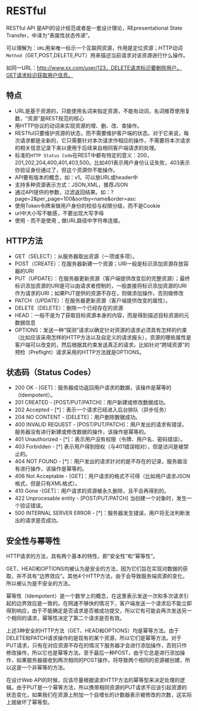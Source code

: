 # RESTful

RESTful API 是API的设计规范或者是一套设计理论，REpresentational State Transfer，中译为“表属性状态传递”。

可以理解为：`URL`用来唯一标示一个互联网资源，作用是定位资源；HTTP动词`Method`（GET,POST,DELETE,PUT）用来描述当前请求对该资源进行什么操作。

如同一URL：http://www.xx.com/user/123，DELETE请求标识要删除用户，GET请求标识获取用户信息。

## 特点
- URL是基于资源的，只能使用名词来指定资源，不能有动词，名词推荐使用复数，“资源”是REST规范的核心
- 用HTTP协议的动词来实现资源的增、删、改、查操作。
- RESTful只要维护资源的状态，而不需要维护客户端的状态。对于它来说，每次请求都是全新的，它只需要针对本次请求作相应的操作，不需要将本次请求的相关信息记录下来以便用于后续来自相同客户端请求的处理。
- 标准的`HTTP Status Code`在REST中都有特定的意义：200，201,202,204,400,401,403,500。比如401表示用户身份认证失败，403表示你验证身份通过了，但这个资源你不能操作。
- API要有版本的概念，如：v1。可以放URL或header中
- 支持多种资源表示方式：JSON,XML，推荐JSON
- 通过API提供的参数，过滤返回结果。如：?page=2&per_page=100&sortby=name&order=asc
- 使用Token令牌来做用户身份的校验与权限分级，而不是Cookie
- url中大小写不敏感，不要出现大写字母
- 使用 - 而不是使用 _ 做URL路径中字符串连接。

## HTTP方法
- GET（SELECT）：从服务器取出资源（一项或多项）。
- POST（CREATE）：在服务器新建一个资源；URI一般是标识添加资源存放容器的URI
- PUT（UPDATE）：在服务器更新资源（客户端提供改变后的完整资源）；最终标识添加资源的URI是可以由请求者控制的，一般直接将标识添加资源的URI作为请求的URI；如果PUT提供的资源不存在，则做添加操作，否则做修改
- PATCH（UPDATE）：在服务器更新资源（客户端提供改变的属性）。
- DELETE（DELETE）：删除一个已经存在的资源
- HEAD：一般不是为了获取目标资源本身的内容，而是得到描述目标资源的元数据信息
- OPTIONS：发送一种“探测”请求以确定针对资源的请求必须具有怎样的约束（比如应该采用怎样的HTTP方法以及自定义的请求报头），资源的哪些属性是客户端可以改变的，然后根据其约束发送真正的请求。比如针对“跨域资源”的预检（Preflight）请求采用的HTTP方法就是OPTIONS。

## 状态码（Status Codes）
- 200 OK - [GET]：服务器成功返回用户请求的数据，该操作是幂等的（Idempotent）。
- 201 CREATED - [POST/PUT/PATCH]：用户新建或修改数据成功。
- 202 Accepted - [*]：表示一个请求已经进入后台排队（异步任务）
- 204 NO CONTENT - [DELETE]：用户删除数据成功。
- 400 INVALID REQUEST - [POST/PUT/PATCH]：用户发出的请求有错误，服务器没有进行新建或修改数据的操作，该操作是幂等的。
- 401 Unauthorized - [*]：表示用户没有权限（令牌、用户名、密码错误）。
- 403 Forbidden - [*] 表示用户得到授权（与401错误相对），但是访问是被禁止的。
- 404 NOT FOUND - [*]：用户发出的请求针对的是不存在的记录，服务器没有进行操作，该操作是幂等的。
- 406 Not Acceptable - [GET]：用户请求的格式不可得（比如用户请求JSON格式，但是只有XML格式）。
- 410 Gone -[GET]：用户请求的资源被永久删除，且不会再得到的。
- 422 Unprocesable entity - [POST/PUT/PATCH] 当创建一个对象时，发生一个验证错误。
- 500 INTERNAL SERVER ERROR - [*]：服务器发生错误，用户将无法判断发出的请求是否成功。

## 安全性与幂等性
HTTP请求的方法，具有两个基本的特性，即“安全性”和“幂等性”。

GET、HEAD和OPTIONS均被认为是安全的方法，因为它们旨在实现对数据的获取，并不具有“边界效应”。其他4个HTTP方法，由于会导致服务端资源的变化，所以被认为是不安全的方法。

幂等性（Idempotent）是一个数学上的概念，在这里表示发送一次和多次请求引起的边界效应是一致的。在网速不够快的情况下，客户端发送一个请求后不能立即得到响应，由于不能确定是否请求是否被成功提交，所以它有可能会再次发送另一个相同的请求，幂等性决定了第二个请求是否有效。

上述3种安全的HTTP方法（GET、HEAD和OPTIONS）均是幂等方法。由于DELETE和PATCH请求操作的是现有的某个资源，所以它们是幂等方法。对于PUT请求，只有在对应资源不存在的情况下服务器才会进行添加操作，否则只作修改操作，所以它也是幂等方法。至于最后一种POST，由于它总是进行添加操作，如果服务器接收到两次相同的POST操作，将导致两个相同的资源被创建，所以这是一个非幂等的方法。

在设计Web API的时候，应该尽量根据请求HTTP方法的幂等型来决定处理的逻辑。由于PUT是一个幂等方法，所以携带相同资源的PUT请求不应该引起资源的状态变化，如果我们在资源上附加一个自增长的计数器表示被修改的次数，这实际上就破坏了幂等型。

